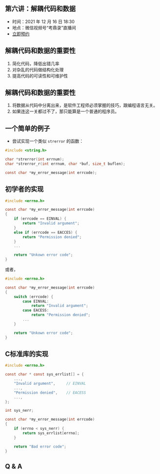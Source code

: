 ## 第六讲：解耦代码和数据

- 时间：2021 年 12 月 16 日 18:30
- 地点：微信视频号“考鼎录”直播间
- [立即预约](#/3)

		
## 解耦代码和数据的重要性

1. 简化代码，降低出错几率
1. 对杂乱的代码做结构化处理
1. 提高代码的可读性和可维护性

	
## 解耦代码和数据的重要性

1. 将数据从代码中分离出来，是软件工程师必须掌握的技巧，跟编程语言无关。
1. 如果连这一关都过不了，那只能算是一个普通的程序员。

		
## 一个简单的例子

- 尝试实现一个类似 `strerror` 的函数：

```c
#include <string.h>

char *strerror(int errnum);
char *strerror_r(int errnum, char *buf, size_t buflen);

const char *my_error_message(int errcode);
```

	
## 初学者的实现

```c
#include <errno.h>

const char *my_error_message(int errcode)
{
    if (errcode == EINVAL) {
        return "Invalid argument";
    }
    else if (errcode == EACCES) {
        return "Permission denied";
    }
    ...

    return "Unkown error code";
}
```

或者，


```c
#include <errno.h>

const char *my_error_message(int errcode)
{
    switch (errcode) {
        case EINVAL:
            return "Invalid argument";
        case EACESS:
            return "Permission denied";
        ...
    }

    return "Unkown error code";
}
```

	
## C标准库的实现

```c
#include <errno.h>

const char * const sys_errlist[] = {
    ...,
    "Invalid argument",     // EINVAL
    ...,
    "Permission denied",    // EACESS
    ...,
};

int sys_nerr;

const char *my_error_message(int errcode)
{
    if (errno < sys_nerr) {
        return sys_errlist[errno];
    }

    return "Bad error code";
}
```


		
## Q & A

